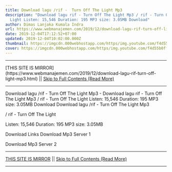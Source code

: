 ```yaml
---
title: Download lagu /rif -  Turn Off The Light Mp3
description: "Download lagu rif - Turn Off The Light Mp3 / rif - Turn Off The
  Light Listen: 15,546 Duration: 195 MP3 size: 3.05MB Download"
author: Dimas Lanjaka Kumala Indra
url: https://www.webmanajemen.com/2019/12/download-lagu-rif-turn-off-light-mp3.html
date: 2019-12-04T17:12:52+07:00
updated: 2019-12-04T10:02:00.000Z
thumbnail: https://imgcdn.000webhostapp.com/https/img.youtube.com/f4d55b0ff972a6cb2e363a981be9ed74.jpeg
cover: https://imgcdn.000webhostapp.com/https/img.youtube.com/f4d55b0ff972a6cb2e363a981be9ed74.jpeg
---
```


<hr/> [THIS SITE IS MIRROR](https://www.webmanajemen.com/2019/12/download-lagu-rif-turn-off-light-mp3.html) || <a href="https://www.webmanajemen.com/2019/12/download-lagu-rif-turn-off-light-mp3.html" rel="follow" class="button" id="read-more">Skip to Full Contents (Read More)</a> <hr/> Download lagu /rif -  Turn Off The Light Mp3 - Download lagu rif - Turn Off The Light Mp3 / rif - Turn Off The Light Listen: 15,546 Duration: 195 MP3 size: 3.05MB Download Download lagu /rif -  Turn Off The Light Mp3

  / rif - Turn Off The Light 

  Listen: 15,546 
  Duration: 195 
  MP3 size: 3.05MB 

  Download Links 
  Download Mp3 Server 1 

  Download Mp3 Server 2 <hr/> [THIS SITE IS MIRROR](https://www.webmanajemen.com/2019/12/download-lagu-rif-turn-off-light-mp3.html) || <a href="https://www.webmanajemen.com/2019/12/download-lagu-rif-turn-off-light-mp3.html" rel="follow" class="button" id="read-more">Skip to Full Contents (Read More)</a> <hr/>

<script>
    if (location.host.includes('dimaslanjaka12')) {
      location.replace('https://www.webmanajemen.com/2019/12/download-lagu-rif-turn-off-light-mp3.html');
    }
  </script>